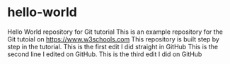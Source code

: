 # hello-world
Hello World repository for Git tutorial
This is an example repository for the Git tutoial on https://www.w3schools.com
This repository is built step by step in the tutorial.
This is the first edit I did straight in GitHub
This is the second line I edited on GitHub.
This is the third edit I did on GitHub
